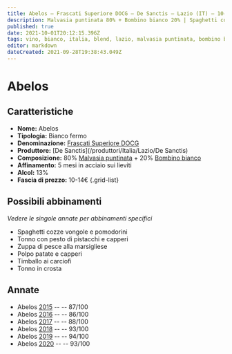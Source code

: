 ```yaml
---
title: Abelos – Frascati Superiore DOCG – De Sanctis – Lazio (IT) – 10-14€ – 3★-5★
description: Malvasia puntinata 80% + Bombino bianco 20% | Spaghetti cozze vongole e pomodorini – Tonno con pesto di pistacchi e capperi – Zuppa di pesce alla marsigliese – Polpo patate e capperi – Timballo ai carciofi – Tonno in crosta
published: true
date: 2021-10-01T20:12:15.396Z
tags: vino, bianco, italia, blend, lazio, malvasia puntinata, bombino bianco, fermo, 5 stelle, spaghetti cozze vongole e pomodorini, tonno con pesto di pistacchi e capperi, zuppa di pesce alla marsigliese, polpo patate e capperi, timballo ai carciofi, Tonno in crosta, 10-14€
editor: markdown
dateCreated: 2021-09-28T19:38:43.049Z
---
```


# Abelos

## Caratteristiche
- **Nome:** Abelos
- **Tipologia:** Bianco fermo
- **Denominazione:** [Frascati Superiore DOCG](/denominazioni/Italia/Lazio/DOCG/Frascati-Superiore)
- **Produttore:** [De Sanctis](/produttori/Italia/Lazio/De Sanctis) 
- **Composizione:** 80% [Malvasia puntinata](/vitigni/Italia/bacca-bianca/malvasia-puntinata) + 20% [Bombino bianco](/vitigni/Italia/bacca-bianca/bombino-bianco)
- **Affinamento:** 5 mesi in acciaio sui lieviti
- **Alcol:** 13%
- **Fascia di prezzo:** 10-14€
{.grid-list}



## Possibili abbinamenti
*Vedere le singole annate per abbinamenti specifici*

- Spaghetti cozze vongole e pomodorini
- Tonno con pesto di pistacchi e capperi
- Zuppa di pesce alla marsigliese
- Polpo patate e capperi
- Timballo ai carciofi
- Tonno in crosta

## Annate
- Abelos [2015](/vini/Italia/Lazio/De-Sanctis/Abelos/2015) -- <span class="star-3"></span> -- 87/100
- Abelos [2016](/vini/Italia/Lazio/De-Sanctis/Abelos/2016) -- <span class="star-3"></span> -- 86/100
- Abelos [2017](/vini/Italia/Lazio/De-Sanctis/Abelos/2017) -- <span class="star-3"></span> -- 88/100
- Abelos [2018](/vini/Italia/Lazio/De-Sanctis/Abelos/2018) -- <span class="star-5"></span> -- 93/100
- Abelos [2019](/vini/Italia/Lazio/De-Sanctis/Abelos/2019) -- <span class="star-5"></span> -- 94/100
- Abelos [2020](/vini/Italia/Lazio/De-Sanctis/Abelos/2020) -- <span class="star-5"></span> -- 93/100
